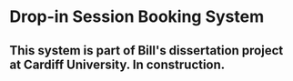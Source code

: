 # Drop-in Session Booking System

## This system is part of Bill's dissertation project at Cardiff University. In construction.

